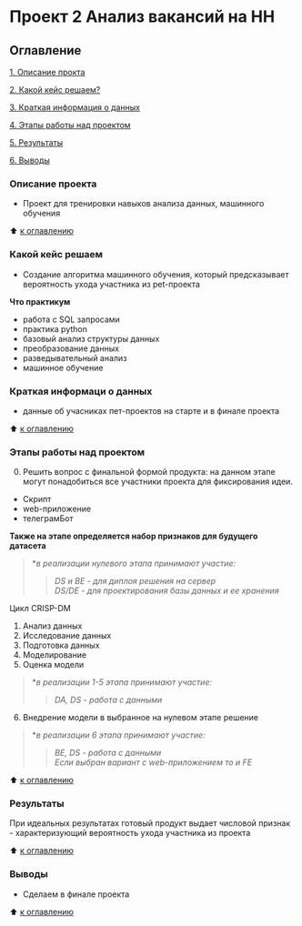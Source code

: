 # Проект 2 Анализ вакансий на HH

## Оглавление
[1. Описание прокта](https://github.com/Good-PJ/sf_ds_practic/blob/main/Project_2%20Analise%20vacancies%20on%20HH/README.md#Описание)


[2. Какой кейс решаем?](https://github.com/Good-PJ/sf_ds_practic/blob/main/Project_2%20Analise%20vacancies%20on%20HH/README.md#Какой-кейс-решаем)

[3. Краткая информация о данных](https://github.com/Good-PJ/sf_ds_practic/blob/main/Project_2%20Analise%20vacancies%20on%20HH/README.md#Краткая-информаци-о-данных)

[4. Этапы работы над проектом](https://github.com/Good-PJ/sf_ds_practic/blob/main/Project_2%20Analise%20vacancies%20on%20HH/README.md#Этапы-работы-над-проектом)

[5. Результаты](https://github.com/Good-PJ/sf_ds_practic/blob/main/Project_2%20Analise%20vacancies%20on%20HH/README.md#Результаты)

[6. Выводы](https://github.com/Good-PJ/sf_ds_practic/blob/main/Project_2%20Analise%20vacancies%20on%20HH/README.md#Выводы)


### Описание проекта
- Проект для тренировки навыков анализа данных, машинного обучения

:arrow_up: [к оглавлению](https://github.com/Good-PJ/sf_ds_practic/blob/main/Project_2%20Analise%20vacancies%20on%20HH/README.md#Оглавление)


### Какой кейс решаем
- Создание алгоритма машинного обучения, который предсказывает вероятность ухода участника из pet-проекта

**Что практикум**
- работа с SQL запросами
- практика python
- базовый анализ структуры данных
- преобразование данных
- разведывательный анализ
- машинное обучение



### Краткая информаци о данных
- данные об учасниках пет-проектов на старте и в финале проекта

:arrow_up: [к оглавлению](https://github.com/Good-PJ/sf_ds_practic/blob/main/Project_2%20Analise%20vacancies%20on%20HH/README.md#Оглавление)


### Этапы работы над проектом

0. Решить вопрос с финальной формой продукта: на данном этапе могут понадобиться все участники проекта для фиксирования идеи.
  - Скрипт
  - web-приложение
  - телеграмБот

**Также на этапе определяется набор признаков для будущего датасета**

> **в реализации нулевого этапа принимают участие:*
>> *DS и BE - для диплоя решения на сервер*<br>
>> *DS/DE - для проектирования базы данных и ее хранения*

Цикл CRISP-DM
1. Анализ данных
2. Исследование данных
3. Подготовка данных
4. Моделирование
5. Оценка модели
> **в реализации 1-5 этапа принимают участие:*
>> *DA, DS - работа с данными*

6. Внедрение модели в выбранное на нулевом этапе решение
> **в реализации 6 этапа принимают участие:*
>> *BE, DS - работа с данными*<br>
>> *Если выбран вариант с web-приложением то и FE*

:arrow_up: [к оглавлению](https://github.com/Good-PJ/sf_ds_practic/blob/main/Project_2%20Analise%20vacancies%20on%20HH/README.md#Оглавление)



### Результаты

При идеальных результатах готовый продукт выдает числовой признак - характеризующий вероятность ухода участника из проекта

:arrow_up: [к оглавлению](https://github.com/Good-PJ/sf_ds_practic/blob/main/Project_2%20Analise%20vacancies%20on%20HH/README.md#Оглавление)


### Выводы

- Сделаем в финале проекта

:arrow_up: [к оглавлению](https://github.com/Good-PJ/sf_ds_practic/blob/main/Project_2%20Analise%20vacancies%20on%20HH/README.md#Оглавление)
